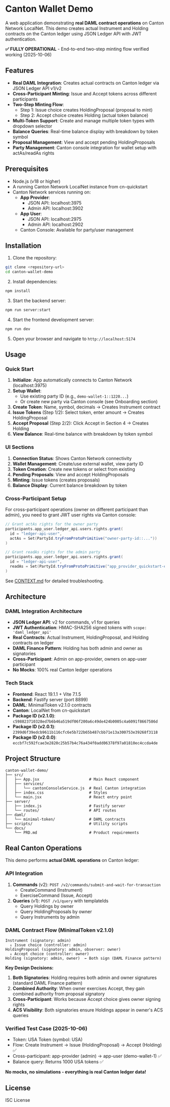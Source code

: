 # Canton Wallet Demo

A web application demonstrating **real DAML contract operations** on Canton Network LocalNet. This demo creates actual Instrument and Holding contracts on the Canton ledger using JSON Ledger API with JWT authentication.

**✅ FULLY OPERATIONAL** - End-to-end two-step minting flow verified working (2025-10-06)

## Features

- **Real DAML Integration**: Creates actual contracts on Canton ledger via JSON Ledger API v1/v2
- **Cross-Participant Minting**: Issue and Accept tokens across different participants
- **Two-Step Minting Flow**:
  - Step 1: Issue choice creates HoldingProposal (proposal to mint)
  - Step 2: Accept choice creates Holding (actual token balance)
- **Multi-Token Support**: Create and manage multiple token types with dropdown selector
- **Balance Queries**: Real-time balance display with breakdown by token symbol
- **Proposal Management**: View and accept pending HoldingProposals
- **Party Management**: Canton console integration for wallet setup with actAs/readAs rights

## Prerequisites

- Node.js (v18 or higher)
- A running Canton Network LocalNet instance from cn-quickstart
- Canton Network services running on:
  - **App Provider**:
    - JSON API: localhost:3975
    - Admin API: localhost:3902
  - **App User**:
    - JSON API: localhost:2975
    - Admin API: localhost:2902
  - Canton Console: Available for party/user management

## Installation

1. Clone the repository:
```bash
git clone <repository-url>
cd canton-wallet-demo
```

2. Install dependencies:
```bash
npm install
```

3. Start the backend server:
```bash
npm run server:start
```

4. Start the frontend development server:
```bash
npm run dev
```

5. Open your browser and navigate to `http://localhost:5174`

## Usage

### Quick Start

1. **Initialize**: App automatically connects to Canton Network (localhost:3975)
2. **Setup Wallet**:
   - Use existing party ID (e.g., `demo-wallet-1::1220...`)
   - Or create new party via Canton console (see Onboarding section)
3. **Create Token**: Name, symbol, decimals → Creates Instrument contract
4. **Issue Tokens** (Step 1/2): Select token, enter amount → Creates HoldingProposal
5. **Accept Proposal** (Step 2/2): Click Accept in Section 4 → Creates Holding
6. **View Balance**: Real-time balance with breakdown by token symbol

### UI Sections

1. **Connection Status**: Shows Canton Network connectivity
2. **Wallet Management**: Create/use external wallet, view party ID
3. **Token Creation**: Create new tokens or select from existing
4. **Pending Proposals**: View and accept HoldingProposals
5. **Minting**: Issue tokens (creates proposals)
6. **Balance Display**: Current balance breakdown by token

### Cross-Participant Setup

For cross-participant operations (owner on different participant than admin), you need to grant JWT user rights via Canton console:

```scala
// Grant actAs rights for the owner party
participants.app_user.ledger_api.users.rights.grant(
  id = "ledger-api-user",
  actAs = Set(PartyId.tryFromProtoPrimitive("owner-party-id::..."))
)

// Grant readAs rights for the admin party
participants.app_user.ledger_api.users.rights.grant(
  id = "ledger-api-user",
  readAs = Set(PartyId.tryFromProtoPrimitive("app_provider_quickstart-e-1::..."))
)
```

See [CONTEXT.md](./CONTEXT.md) for detailed troubleshooting.

## Architecture

### DAML Integration Architecture
- **JSON Ledger API**: v2 for commands, v1 for queries
- **JWT Authentication**: HMAC-SHA256 signed tokens with `scope: 'daml_ledger_api'`
- **Real Contracts**: Actual Instrument, HoldingProposal, and Holding contracts on ledger
- **DAML Finance Pattern**: Holding has both admin and owner as signatories
- **Cross-Participant**: Admin on app-provider, owners on app-user participant
- **No Mocks**: 100% real Canton ledger operations

### Tech Stack
- **Frontend**: React 19.1.1 + Vite 7.1.5
- **Backend**: Fastify server (port 8899)
- **DAML**: MinimalToken v2.1.0 contracts
- **Canton**: LocalNet from cn-quickstart
- **Package ID (v2.1.0)**: `c598823710328ed7b6b46a519df06f200a6c49de424b0005c4a6091f8667586d`
- **Package ID (v2.0.1)**: `2399d6f39edcb9611b116cfc6e5b722b65b487cbb71e13a300753e39268f3118`
- **Package ID (v2.0.0)**: `eccbf7c592fcae3e2820c25b57b4c76a434f0add06378f97a01810ec4ccda4de`

## Project Structure

```
canton-wallet-demo/
├── src/
│   ├── App.jsx                      # Main React component
│   ├── services/
│   │   └── cantonConsoleService.js  # Real Canton integration
│   ├── index.css                    # Styles
│   └── main.jsx                     # React entry point
├── server/
│   ├── index.js                     # Fastify server
│   └── routes/                      # API routes
├── daml/
│   └── minimal-token/               # DAML contracts
├── scripts/                         # Utility scripts
└── docs/
    └── PRD.md                       # Product requirements
```

## Real Canton Operations

This demo performs **actual DAML operations** on Canton ledger:

### API Integration
1. **Commands** (v2): `POST /v2/commands/submit-and-wait-for-transaction`
   - CreateCommand (Instrument)
   - ExerciseCommand (Issue, Accept)
2. **Queries** (v1): `POST /v1/query` with templateIds
   - Query Holdings by owner
   - Query HoldingProposals by owner
   - Query Instruments by admin

### DAML Contract Flow (MinimalToken v2.1.0)

```
Instrument (signatory: admin)
  ↓ Issue choice (controller: admin)
HoldingProposal (signatory: admin, observer: owner)
  ↓ Accept choice (controller: owner)
Holding (signatory: admin, owner)  ← Both sign (DAML Finance pattern)
```

**Key Design Decisions:**
1. **Both Signatories**: Holding requires both admin and owner signatures (standard DAML Finance pattern)
2. **Combined Authority**: When owner exercises Accept, they gain combined authority from proposal signatory
3. **Cross-Participant**: Works because Accept choice gives owner signing rights
4. **ACS Visibility**: Both signatories ensure Holdings appear in owner's ACS queries

### Verified Test Case (2025-10-06)
- Token: USA Token (symbol: USA)
- Flow: Create Instrument → Issue (HoldingProposal) → Accept (Holding) ✅
- Cross-participant: app-provider (admin) → app-user (demo-wallet-1) ✅
- Balance query: Returns 1000 USA tokens ✅

**No mocks, no simulations - everything is real Canton ledger data!**

## License

ISC License